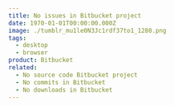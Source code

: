 ```yaml
---
title: No issues in Bitbucket project
date: 1970-01-01T00:00:00.000Z
image: ./tumblr_mu1le0N3Jc1rdf37to1_1280.png
tags:
  - desktop
  - browser
product: Bitbucket
related:
  - No source code Bitbucket project
  - No commits in Bitbucket
  - No downloads in Bitbucket
---
```

